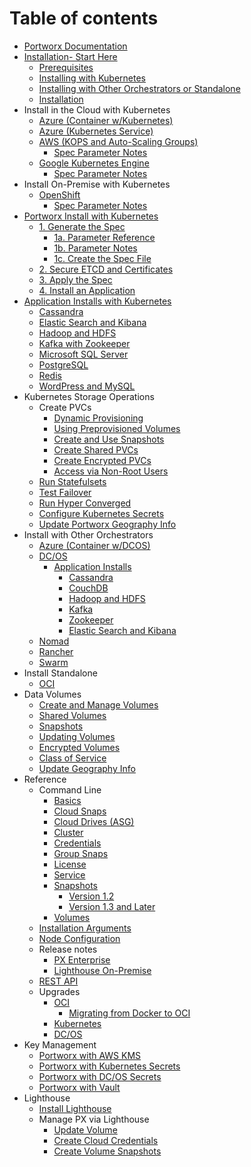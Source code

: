 # Table of contents

* [Portworx Documentation](README.md)
* [Installation- Start Here](installation-requirements/README.md)
  * [Prerequisites](installation-requirements/prerequisites.md)
  * [Installing with Kubernetes](installation-requirements/installing-with-kubernetes.md)
  * [Installing with Other Orchestrators or Standalone](installation-requirements/installing-with-other-orchestrators-or-standalone.md)
  * [Installation](installation-requirements/installation.md)
* Install in the Cloud with Kubernetes
  * [Azure \(Container w/Kubernetes\)](cloud-provider-installs/azure-container-w-kubernetes.md)
  * [Azure \(Kubernetes Service\)](cloud-provider-installs/azure-kubernetes-service.md)
  * [AWS \(KOPS and Auto-Scaling Groups\)](cloud-provider-installs/aws-kops/README.md)
    * [Spec Parameter Notes](cloud-provider-installs/aws-kops/spec-parameter-notes.md)
  * [Google Kubernetes Engine](cloud-provider-installs/google-kubernetes-engine/README.md)
    * [Spec Parameter Notes](cloud-provider-installs/google-kubernetes-engine/spec-parameter-notes.md)
* Install On-Premise with Kubernetes
  * [OpenShift](install-anywhere/openshift/README.md)
    * [Spec Parameter Notes](install-anywhere/openshift/spec-parameter-notes.md)
* [Portworx Install with Kubernetes](kubernetes-portworx-install/README.md)
  * [1. Generate the Spec](kubernetes-portworx-install/1.-generate-the-spec-1/README.md)
    * [1a. Parameter Reference](kubernetes-portworx-install/1.-generate-the-spec-1/1.-generate-the-spec.md)
    * [1b. Parameter Notes](kubernetes-portworx-install/1.-generate-the-spec-1/1b.-parameter-notes.md)
    * [1c. Create the Spec File](kubernetes-portworx-install/1.-generate-the-spec-1/1b.-create-the-spec-file.md)
  * [2. Secure ETCD and Certificates](kubernetes-portworx-install/2.-secure-etcd-and-certificates.md)
  * [3. Apply the Spec](kubernetes-portworx-install/4.-apply-the-spec.md)
  * [4. Install an Application](kubernetes-portworx-install/5.-install-a-container-app.md)
* [Application Installs with Kubernetes](container-app-installs/README.md)
  * [Cassandra](container-app-installs/cassandra.md)
  * [Elastic Search and Kibana](container-app-installs/elastic-search-and-kibana.md)
  * [Hadoop and HDFS](container-app-installs/hadoop-and-hdfs.md)
  * [Kafka with Zookeeper](container-app-installs/kafka.md)
  * [Microsoft SQL Server](container-app-installs/microsoft-sql-server.md)
  * [PostgreSQL](container-app-installs/postgresql.md)
  * [Redis](container-app-installs/redis.md)
  * [WordPress and MySQL](container-app-installs/wordpress-and-mysql.md)
* Kubernetes Storage Operations
  * Create PVCs
    * [Dynamic Provisioning](kubernetes-storage-operations/create-pvcs/dynamic-provisioning.md)
    * [Using Preprovisioned Volumes](kubernetes-storage-operations/create-pvcs/using-preprovisioned-volumes.md)
    * [Create and Use Snapshots](kubernetes-storage-operations/create-pvcs/create-and-use-snapshots.md)
    * [Create Shared PVCs](kubernetes-storage-operations/create-pvcs/create-shared-pvcs.md)
    * [Create Encrypted PVCs](kubernetes-storage-operations/create-pvcs/create-encrypted-pvcs.md)
    * [Access via Non-Root Users](kubernetes-storage-operations/create-pvcs/access-via-non-root-users.md)
  * [Run Statefulsets](kubernetes-storage-operations/run-statefulsets.md)
  * [Test Failover](kubernetes-storage-operations/test-failover.md)
  * [Run Hyper Converged](kubernetes-storage-operations/run-hyper-converged.md)
  * [Configure Kubernetes Secrets](kubernetes-storage-operations/configure-kubernetes-secrets.md)
  * [Update Portworx Geography Info](kubernetes-storage-operations/update-portworx-geography-info.md)
* Install with Other Orchestrators
  * [Azure \(Container w/DCOS\)](other-platforms/azure-container-w-dcos.md)
  * [DC/OS](other-platforms/dc-os/README.md)
    * [Application Installs](other-platforms/dc-os/application-installs-on-dc-os/README.md)
      * [Cassandra](other-platforms/dc-os/application-installs-on-dc-os/cassandra.md)
      * [CouchDB](other-platforms/dc-os/application-installs-on-dc-os/couchdb.md)
      * [Hadoop and HDFS](other-platforms/dc-os/application-installs-on-dc-os/hadoop-and-hdfs.md)
      * [Kafka](other-platforms/dc-os/application-installs-on-dc-os/kafka.md)
      * [Zookeeper](other-platforms/dc-os/application-installs-on-dc-os/zookeeper.md)
      * [Elastic Search and Kibana](other-platforms/dc-os/application-installs-on-dc-os/elastic-search-and-kibana.md)
  * [Nomad](other-platforms/nomad.md)
  * [Rancher](other-platforms/rancher.md)
  * [Swarm](other-platforms/swarm.md)
* Install Standalone
  * [OCI](standalone-installs/oci.md)
* Data Volumes
  * [Create and Manage Volumes](data-volumes/create-and-manage-volumes.md)
  * [Shared Volumes](data-volumes/shared-volumes.md)
  * [Snapshots](data-volumes/snapshots.md)
  * [Updating Volumes](data-volumes/updating-volumes.md)
  * [Encrypted Volumes](data-volumes/encrypted-volumes.md)
  * [Class of Service](data-volumes/class-of-service.md)
  * [Update Geography Info](data-volumes/update-portworx-geography-info.md)
* Reference
  * Command Line
    * [Basics](reference/command-line-reference/basics.md)
    * [Cloud Snaps](reference/command-line-reference/cloud-snaps.md)
    * [Cloud Drives \(ASG\)](reference/command-line-reference/cloud-drives-asg.md)
    * [Cluster](reference/command-line-reference/cluster.md)
    * [Credentials](reference/command-line-reference/host.md)
    * [Group Snaps](reference/command-line-reference/group-snaps.md)
    * [License](reference/command-line-reference/license.md)
    * [Service](reference/command-line-reference/service.md)
    * [Snapshots](reference/command-line-reference/snaps/README.md)
      * [Version 1.2](reference/command-line-reference/snaps/version-1.2.md)
      * [Version 1.3 and Later](reference/command-line-reference/snaps/version-1.3-and-later.md)
    * [Volumes](reference/command-line-reference/volumes.md)
  * [Installation Arguments](reference/installation-arguments.md)
  * [Node Configuration](reference/node-configuration.md)
  * Release notes
    * [PX Enterprise](reference/release-notes/px-enterprise.md)
    * [Lighthouse On-Premise](reference/release-notes/lighthouse-on-premise.md)
  * [REST API](reference/rest-api-reference.md)
  * Upgrades
    * [OCI](reference/upgrades/oci/README.md)
      * [Migrating from Docker to OCI](reference/upgrades/oci/migrating-from-docker-to-oci.md)
    * [Kubernetes](reference/upgrades/kubernetes.md)
    * [DC/OS](reference/upgrades/dc-os.md)
* Key Management
  * [Portworx with AWS KMS](key-management/portworx-with-aws-kms.md)
  * [Portworx with Kubernetes Secrets](key-management/portwrox-with-kubernetes-secrets.md)
  * [Portworx with DC/OS Secrets](key-management/portwrox-with-dc-os-secrets.md)
  * [Portworx with Vault](key-management/portwrox-with-vault.md)
* Lighthouse
  * [Install Lighthouse](lighthouse/install-lighthouse.md)
  * Manage PX via Lighthouse
    * [Update Volume](lighthouse/manage-px-via-lighthouse/update-volume.md)
    * [Create Cloud Credentials](lighthouse/manage-px-via-lighthouse/create-cloud-credentials.md)
    * [Create Volume Snapshots](lighthouse/manage-px-via-lighthouse/create-volume-snapshots.md)

